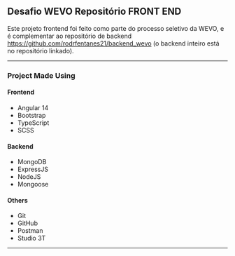 ## Desafio WEVO Repositório FRONT END

Este projeto frontend foi feito como parte do processo seletivo da WEVO, e é complementar ao repositório de backend https://github.com/rodrfentanes21/backend_wevo (o backend inteiro está no repositório linkado).

<hr />

### Project Made Using


#### Frontend
- Angular 14
- Bootstrap
- TypeScript
- SCSS

#### Backend
- MongoDB
- ExpressJS
- NodeJS
- Mongoose

#### Others
- Git
- GitHub
- Postman
- Studio 3T

<hr />
